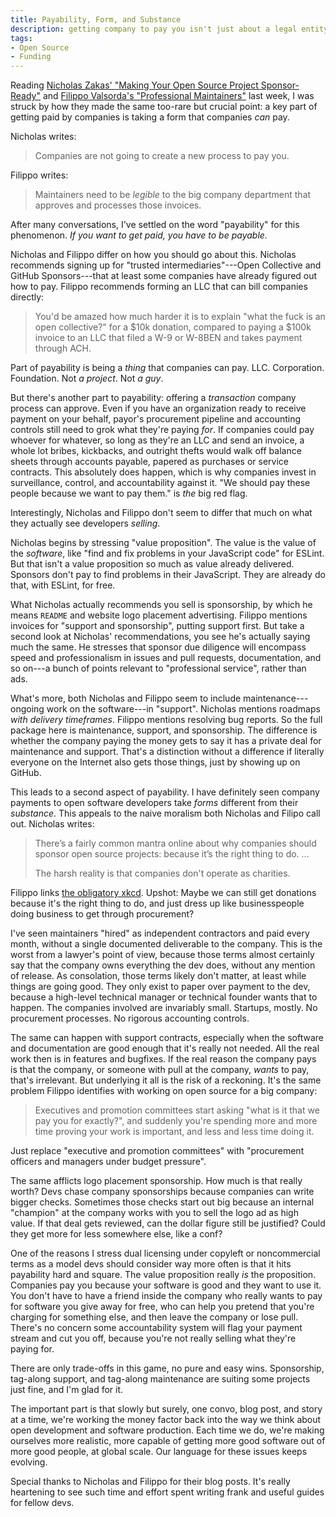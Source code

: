 ```yaml
---
title: Payability, Form, and Substance
description: getting company to pay you isn't just about a legal entity
tags:
- Open Source
- Funding
---
```


Reading [Nicholas Zakas' "Making Your Open Source Project Sponsor-Ready"](https://humanwhocodes.com/blog/2021/12/making-open-source-project-sponsor-ready-companies-trust/) and [Filippo Valsorda's "Professional Maintainers"](https://blog.filippo.io/professional-maintainers/) last week, I was struck by how they made the same too-rare but crucial point: a key part of getting paid by companies is taking a form that companies _can_ pay.

Nicholas writes:

> Companies are not going to create a new process to pay you.

Filippo writes:

> Maintainers need to be _legible_ to the big company department that approves and processes those invoices.

After many conversations, I've settled on the word "payability" for this phenomenon.  _If you want to get paid, you have to be payable._

Nicholas and Filippo differ on how you should go about this.  Nicholas recommends signing up for "trusted intermediaries"---Open Collective and GitHub Sponsors---that at least some companies have already figured out how to pay.  Filippo recommends forming an LLC that can bill companies directly:

> You'd be amazed how much harder it is to explain "what the fuck is an open collective?" for a $10k donation, compared to paying a $100k invoice to an LLC that filed a W-9 or W-8BEN and takes payment through ACH.

Part of payability is being a _thing_ that companies can pay.  LLC.  Corporation.  Foundation.  Not _a project_.  Not _a guy_.

But there's another part to payability: offering a _transaction_ company process can approve.  Even if you have an organization ready to receive payment on your behalf, payor's procurement pipeline and accounting controls still need to grok what they're paying _for_.  If companies could pay whoever for whatever, so long as they're an LLC and send an invoice, a whole lot bribes, kickbacks, and outright thefts would walk off balance sheets through accounts payable, papered as purchases or service contracts.  This absolutely does happen, which is why companies invest in surveillance, control, and accountability against it.  "We should pay these people because we want to pay them." is _the_ big red flag.

Interestingly, Nicholas and Filippo don't seem to differ that much on what they actually see developers _selling_.

Nicholas begins by stressing "value proposition".  The value is the value of the _software_, like "find and fix problems in your JavaScript code" for ESLint.  But that isn't a value proposition so much as value already delivered.  Sponsors don't pay to find problems in their JavaScript.  They are already do that, with ESLint, for free.

What Nicholas actually recommends you sell is sponsorship, by which he means `README` and website logo placement advertising.  Filippo mentions invoices for "support and sponsorship", putting support first.  But take a second look at Nicholas' recommendations, you see he's actually saying much the same.  He stresses that sponsor due diligence will encompass speed and professionalism in issues and pull requests, documentation, and so on---a bunch of points relevant to "professional service", rather than ads.

What's more, both Nicholas and Filippo seem to include maintenance---ongoing work on the software---in "support".  Nicholas mentions roadmaps _with delivery timeframes_.  Filippo mentions resolving bug reports.  So the full package here is maintenance, support, and sponsorship.  The difference is whether the company paying the money gets to say it has a private deal for maintenance and support.  That's a distinction without a difference if literally everyone on the Internet also gets those things, just by showing up on GitHub.

This leads to a second aspect of payability.  I have definitely seen company payments to open software developers take _forms_ different from their _substance_.  This appeals to the naive moralism both Nicholas and Filipo call out.  Nicholas writes:

> There’s a fairly common mantra online about why companies should sponsor open source projects: because it’s the right thing to do. ...
>
> The harsh reality is that companies don't operate as charities.

Filippo links [the obligatory xkcd](https://xkcd.com/2347/).  Upshot: Maybe we can still get donations because it's the right thing to do, and just dress up like businesspeople doing business to get through procurement?

I've seen maintainers "hired" as independent contractors and paid every month, without a single documented deliverable to the company.  This is the worst from a lawyer's point of view, because those terms almost certainly say that the company owns everything the dev does, without any mention of release.  As consolation, those terms likely don't matter, at least while things are going good.  They only exist to paper over payment to the dev, because a high-level technical manager or technical founder wants that to happen.  The companies involved are invariably small.  Startups, mostly.  No procurement processes.  No rigorous accounting controls.

The same can happen with support contracts, especially when the software and documentation are good enough that it's really not needed.  All the real work then is in features and bugfixes.  If the real reason the company pays is that the company, or someone with pull at the company, _wants_ to pay, that's irrelevant.  But underlying it all is the risk of a reckoning.  It's the same problem Filippo identifies with working on open source for a big company:

> Executives and promotion committees start asking "what is it that we pay you for exactly?", and suddenly you're spending more and more time proving your work is important, and less and less time doing it.

Just replace "executive and promotion committees" with "procurement officers and managers under budget pressure".

The same afflicts logo placement sponsorship.  How much is that really worth?  Devs chase company sponsorships because companies can write bigger checks.  Sometimes those checks start out big because an internal "champion" at the company works with you to sell the logo ad as high value.  If that deal gets reviewed, can the dollar figure still be justified?  Could they get more for less somewhere else, like a conf?

One of the reasons I stress dual licensing under copyleft or noncommercial terms as a  model devs should consider way more often is that it hits payability hard and square.  The value proposition really _is_ the proposition.  Companies pay you because your software is good and they want to use it.  You don't have to have a friend inside the company who really wants to pay for software you give away for free, who can help you pretend that you're charging for something else, and then leave the company or lose pull.  There's no concern some accountability system will flag your payment stream and cut you off, because you're not really selling what they're paying for.

There are only trade-offs in this game, no pure and easy wins.  Sponsorship, tag-along support, and tag-along maintenance are suiting some projects just fine, and I'm glad for it.

The important part is that slowly but surely, one convo, blog post, and story at a time, we're working the money factor back into the way we think about open development and software production.  Each time we do, we're making ourselves more realistic, more capable of getting more good software out of more good people, at global scale.  Our language for these issues keeps evolving.

Special thanks to Nicholas and Filippo for their blog posts.  It's really heartening to see such time and effort spent writing frank and useful guides for fellow devs.
